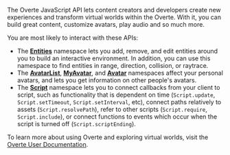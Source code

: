 The Overte JavaScript API lets content creators and developers create new experiences and transform virtual worlds within the Overte.
With it, you can build great content, customize avatars, play audio and so much more.

You are most likely to interact with these APIs:

* The **[Entities](Entities.html)** namespace lets you add, remove, and edit entities around you to build an interactive environment. In addition, you can use this namespace to find entities in range, direction, collision, or raytrace.
* The **[AvatarList](AvatarList.html)**, **[MyAvatar](MyAvatar.html)**, and **[Avatar](Avatar.html)** namespaces affect your personal avatars, and lets you get information on other people's avatars.
* The **[Script](Script.html)** namespace lets you to connect callbacks from your client to script, such as functionality that is dependent on time (`Script.update`, `Script.setTimeout`, `Script.setInterval`, etc), connect paths relatively to assets (`Script.resolvePath`), refer to other scripts (`Script.require`, `Script.include`), or connect functions to events which occur when the script is turned off (`Script.scriptEnding`).

To learn more about using Overte and exploring virtual worlds, visit the [Overte User Documentation](https://docs.overte.org).
